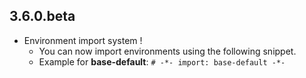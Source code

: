 ## 3.6.0.beta

- Environment import system !
    - You can now import environments using the following snippet.
    - Example for **base-default**: `# -*- import: base-default -*-`
